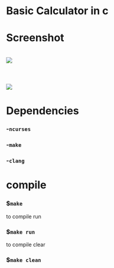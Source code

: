 # Basic Calculator in c

# Screenshot
<br>
<img src="https://github.com/AgustinGutierrez0/cmath/blob/main/screenshots/Screenshot_2022-12-04 18-23-51.png"/>
<br>

#

<br>
<img src="https://github.com/AgustinGutierrez0/cmath/blob/main/screenshots/Screenshot_2022-12-07 21-44-47.png"/>
<br>

# Dependencies

### -`ncurses`

### -`make`

### -`clang`

# compile

### $`make`

to compile run

### $`make run`

to compile clear

### $`make clean`

